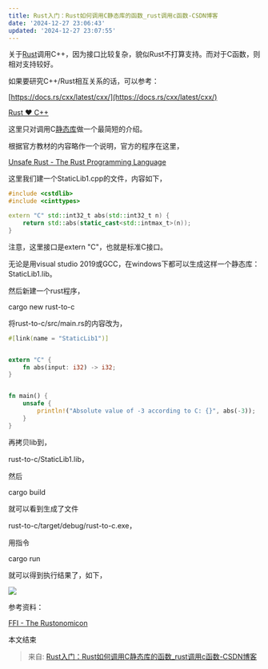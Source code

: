 ```yaml
---
title: Rust入门：Rust如何调用C静态库的函数_rust调用c函数-CSDN博客
date: '2024-12-27 23:06:43'
updated: '2024-12-27 23:07:55'
---
```

关于[Rust](https://so.csdn.net/so/search?q=Rust&spm=1001.2101.3001.7020)调用C++，因为接口比较复杂，貌似Rust不打算支持。而对于C函数，则相对支持较好。

如果要研究C++/Rust相互关系的话，可以参考：

[https://docs.rs/cxx/latest/cxx/](https://docs.rs/cxx/latest/cxx/)

[Rust ❤️ C++](https://cxx.rs/)

这里只对调用C[静态库](https://so.csdn.net/so/search?q=%E9%9D%99%E6%80%81%E5%BA%93&spm=1001.2101.3001.7020)做一个最简短的介绍。

根据官方教材的内容略作一个说明，官方的程序在这里，

[Unsafe Rust - The Rust Programming Language](https://doc.rust-lang.org/book/ch19-01-unsafe-rust.html)

这里我们建一个StaticLib1.cpp的文件，内容如下，

```cpp
#include <cstdlib>
#include <cinttypes>

extern "C" std::int32_t abs(std::int32_t n) {
    return std::abs(static_cast<std::intmax_t>(n));
}
```

注意，这里接口是extern "C"，也就是标准C接口。

无论是用visual studio 2019或GCC，在windows下都可以生成这样一个静态库：StaticLib1.lib。

然后新建一个rust程序，

cargo new rust-to-c

将rust-to-c/src/main.rs的内容改为，

```rust
#[link(name = "StaticLib1")]


extern "C" {
    fn abs(input: i32) -> i32;
}


fn main() {
    unsafe {
        println!("Absolute value of -3 according to C: {}", abs(-3));
    }
}
```

再拷贝lib到，

rust-to-c/StaticLib1.lib，

然后

cargo build

就可以看到生成了文件

rust-to-c/target/debug/rust-to-c.exe，

用指令

cargo run

就可以得到执行结果了，如下，

![](/images/90c820107d2f8e8d44fb2027054f1b2a.png)

参考资料：

[FFI - The Rustonomicon](https://doc.rust-lang.org/nomicon/ffi.html)

本文结束   


> 来自: [Rust入门：Rust如何调用C静态库的函数_rust调用c函数-CSDN博客](https://blog.csdn.net/tanmx219/article/details/136507645)
>

